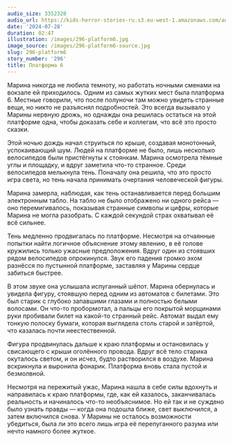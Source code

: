```yaml
---
audio_size: 3352320
audio_url: https://kids-horror-stories-ru.s3.eu-west-1.amazonaws.com/audio/296-platform6.mp3
date: '2024-07-28'
duration: 02:47
illustration: /images/296-platform6.jpg
image_source: /images/296-platform6-source.jpg
slug: 296-platform6
story_number: '296'
title: Платформа 6
---
```


Марина никогда не любила темноту, но работать ночными сменами на вокзале ей приходилось. Одним из самых жутких мест была платформа 6. Местные говорили, что после полуночи там можно увидеть странные вещи, но никто не разъяснял подробностей. Это всегда вызывало у Марины нервную дрожь, но однажды она решилась остаться на этой платформе одна, чтобы доказать себе и коллегам, что всё это просто сказки.

Этой ночью дождь начал струиться по крыше, создавая монотонный, успокаивающий шум. Людей на платформе не было, лишь несколько велосипедов были пристёгнуты к стоянкам. Марина осмотрела тёмные углы и площадку, и вдруг заметила что-то странное. Среди велосипедов мелькнула тень. Поначалу она решила, что это просто игра света, но тень начала принимать очертания человеческой фигуры.

Марина замерла, наблюдая, как тень останавливается перед большим электронным табло. На табло не было отображено ни одного рейса — оно перемигивалось, показывая странные символы и цифры, которые Марина не могла разобрать. С каждой секундой страх охватывал её всё сильнее.

Тень медленно продвигалась по платформе. Несмотря на отчаянные попытки найти логичное объяснение этому явлению, в её голове кружились только ужасные предположения. Вдруг один из стоявших рядом велосипедов опрокинулся. Звук его падения громко эхом разнёсся по пустынной платформе, заставляя у Марины сердце забиться быстрее.

В этом звуке она услышала испуганный шёпот. Марина обернулась и увидела фигуру, стоявшую перед одним из автоматов с билетами. Это был старик с глубоко запавшими глазами и полностью белыми волосами. Он что-то пробормотал, а пальцы его покрытой морщинами руки пробивали билет на какой-то странный рейс. Автомат выдал ему тонкую полоску бумаги, которая выглядела столь старой и затёртой, что казалась почти неестественной.

Фигура продвинулась дальше к краю платформы и остановилась у свисающего с крыши оголённого провода. Вдруг всё тело старика окуталось светом, и он исчез, будто растворился в воздухе. Марина вскрикнула и выронила фонарик. Платформа вновь стала пустой и безмолвной.

Несмотря на пережитый ужас, Марина нашла в себе силы вдохнуть и направилась к краю платформы, где, как ей казалось, заканчивалась реальность и начиналось что-то необъяснимое. Но ей так и не суждено было узнать правды — когда она подошла ближе, свет выключился, а затем включился снова. У Марины не осталось возможности убедиться, была ли это всего лишь игра её перепуганного разума или нечто намного более жуткое.